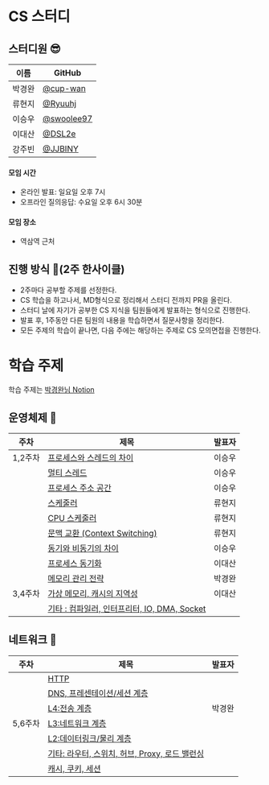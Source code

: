# CS 스터디

## 스터디원 😎

| 이름   | GitHub                                     |
| ------ | ------------------------------------------ |
| 박경완 | [@cup-wan](https://github.com/cup-wan)     |
| 류현지 | [@Ryuuhj](https://github.com/Ryuuhj)       |
| 이승우 | [@swoolee97](https://github.com/swoolee97) |
| 이대산 | [@DSL2e](https://github.com/DSL2e)         |
| 강주빈 | [@JJBINY](https://github.com/JJBINY)       |

#### 모임 시간

- 온라인 발표: 일요일 오후 7시
- 오프라인 질의응답: 수요일 오후 6시 30분

#### 모임 장소

- 역삼역 근처

## 진행 방식 🌳(2주 한사이클)

- 2주마다 공부할 주제를 선정한다.
- CS 학습을 하고나서, MD형식으로 정리해서 스터디 전까지 PR을 올린다.
- 스터디 날에 자기가 공부한 CS 지식을 팀원들에게 발표하는 형식으로 진행한다.
- 발표 후, 1주동안 다른 팀원의 내용을 학습하면서 질문사항을 정리한다.
- 모든 주제의 학습이 끝나면, 다음 주에는 해당하는 주제로 CS 모의면접을 진행한다.

# 학습 주제

학습 주제는 [박경완님 Notion](https://cup-wan.notion.site/CS-ver-26dd86f10e06486ebded9dcba8c4499b)

## 운영체제 📌

| 주차    | 제목                                                      | 발표자 |
| ------- | --------------------------------------------------------- | ------ |
| 1,2주차 | [프로세스와 스레드의 차이](./OS/process_thread.md)        | 이승우 |
|         | [멀티 스레드](./OS/process_thread.md)                     | 이승우 |
|         | [프로세스 주소 공간](./OS/process_thread.md)              | 이승우 |
|         | [스케줄러](./OS/cpu_scheduling.md)                        | 류현지 |
|         | [CPU 스케줄러](./OS/cpu_scheduling.md)                    | 류현지 |
|         | [문맥 교환 (Context Switching)](./OS/contextSwitching.md) | 류현지 |
|         | [동기와 비동기의 차이](./OS/sync_async.md)                | 이승우 |
|         | [프로세스 동기화](./OS/processSync.md)                    | 이대산 |
|         | [메모리 관리 전략](./OS/memoryManagement.md)              | 박경완 |
| 3,4주차 | [가상 메모리, 캐시의 지역성 ](./OS/virtualMemory.md)      | 이대산 |
|         | [기타 : 컴파일러, 인터프리터, IO, DMA, Socket]()          |        |

## 네트워크 📌

| 주차    | 제목                                               | 발표자 |
| ------- | -------------------------------------------------- | ------ |
|         | [HTTP]()                                           |        |
|         | [DNS, 프레센테이션/세션 계층]()                    |        |
|         | [L4:전송 계층](./Network/L4_transport.md)          | 박경완 |
| 5,6주차 | [L3:네트워크 계층]()                               |        |
|         | [L2:데이터링크/물리 계층]()                        |        |
|         | [기타: 라우터, 스위치, 허브, Proxy, 로드 밸런싱]() |        |
|         | [캐시, 쿠키, 세션]()                               |        |
